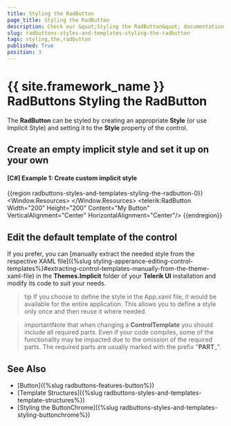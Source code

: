 ```yaml
---
title: Styling the RadButton
page_title: Styling the RadButton
description: Check our &quot;Styling the RadButton&quot; documentation article for the RadButtons {{ site.framework_name }} control.
slug: radbuttons-styles-and-templates-styling-the-radbutton
tags: styling,the,radbutton
published: True
position: 3
---
```


# {{ site.framework_name }} RadButtons Styling the RadButton

The __RadButton__ can be styled by creating an appropriate __Style__ (or use Implicit Style) and setting it to the __Style__ property of the control. 

## Create an empty implicit style and set it up on your own 

#### __[C#] Example 1: Create custom implicit style__
{{region radbuttons-styles-and-templates-styling-the-radbutton-0}}
	<Window.Resources>
		<Style TargetType="telerik:RadButton">
			<Setter Property="Opacity" Value="0.5"/>
			<Setter Property="BorderBrush" Value="Red"/>
			<Setter Property="BorderThickness" Value="1"/>
		</Style>
	</Window.Resources>
	<Grid>
		<telerik:RadButton Width="200" Height="200" Content="My Button" VerticalAlignment="Center" HorizontalAlignment="Center"/>
	</Grid>
{{endregion}}

## Edit the default template of the control

If you prefer, you can [manually extract the needed style from the respective XAML file]({%slug styling-apperance-editing-control-templates%}#extracting-control-templates-manually-from-the-theme-xaml-file) in the **Themes.Implicit** folder of your **Telerik UI** installation and modify its code to suit your needs.

>tip If you choose to define the style in the App.xaml file, it would be available for the entire application. This allows you to define a style only once and then reuse it where needed.

>importantNote that when changing a __ControlTemplate__ you should include all required parts. Even if your code compiles, some of the functionality may be impacted due to the omission of the required parts. The required parts are usually marked with the prefix "__PART___".

## See Also
 * [Button]({%slug radbuttons-features-button%})
 * [Template Structures]({%slug radbuttons-styles-and-templates-template-structures%})
 * [Styling the ButtonChrome]({%slug radbuttons-styles-and-templates-styling-buttonchrome%})